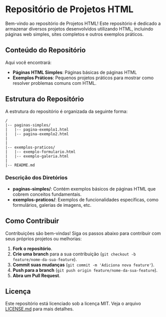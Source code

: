 # Repositório de Projetos HTML

Bem-vindo ao repositório de Projetos HTML! Este repositório é dedicado a armazenar diversos projetos desenvolvidos utilizando HTML, incluindo páginas web simples, sites completos e outros exemplos práticos. 

## Conteúdo do Repositório

Aqui você encontrará:

- **Páginas HTML Simples**: Páginas básicas de páginas HTML 
- **Exemplos Práticos**: Pequenos projetos práticos para mostrar como resolver problemas comuns com HTML.

## Estrutura do Repositório

A estrutura do repositório é organizada da seguinte forma:

```
/
|-- paginas-simples/
|   |-- pagina-exemplo1.html
|   |-- pagina-exemplo2.html
|
|
|-- exemplos-praticos/
|   |-- exemplo-formulario.html
|   |-- exemplo-galeria.html
|
|-- README.md
```

### Descrição dos Diretórios

- **paginas-simples/**: Contém exemplos básicos de páginas HTML que cobrem conceitos fundamentais.
- **exemplos-praticos/**: Exemplos de funcionalidades específicas, como formulários, galerias de imagens, etc.


## Como Contribuir

Contribuições são bem-vindas! Siga os passos abaixo para contribuir com seus próprios projetos ou melhorias:

1. **Fork o repositório**.
2. **Crie uma branch** para a sua contribuição (`git checkout -b feature/nome-da-sua-feature`).
3. **Commit suas mudanças** (`git commit -m 'Adiciona nova feature'`).
4. **Push para a branch** (`git push origin feature/nome-da-sua-feature`).
5. **Abra um Pull Request**.


## Licença

Este repositório está licenciado sob a licença MIT. Veja o arquivo [LICENSE.md](LICENSE.md) para mais detalhes.

